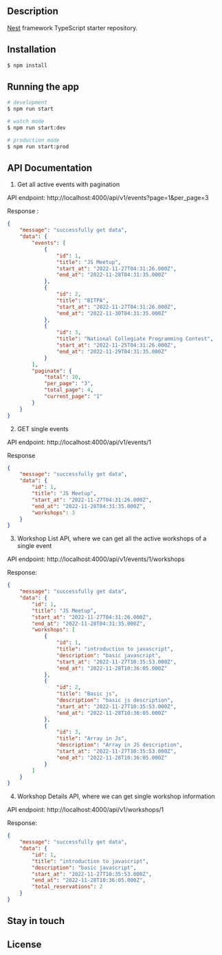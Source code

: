 

## Description

[Nest](https://github.com/nestjs/nest) framework TypeScript starter repository.

## Installation

```bash
$ npm install
```

## Running the app

```bash
# development
$ npm run start

# watch mode
$ npm run start:dev

# production mode
$ npm run start:prod
```


## API Documentation 

1. Get all active events with pagination

API endpoint: http://localhost:4000/api/v1/events?page=1&per_page=3

Response : 
```json
{
    "message": "successfully get data",
    "data": {
        "events": [
            {
                "id": 1,
                "title": "JS Meetup",
                "start_at": "2022-11-27T04:31:26.000Z",
                "end_at": "2022-11-28T04:31:35.000Z"
            },
            {
                "id": 2,
                "title": "BITPA",
                "start_at": "2022-11-27T04:31:26.000Z",
                "end_at": "2022-11-30T04:31:35.000Z"
            },
            {
                "id": 3,
                "title": "National Collegiate Programming Contest",
                "start_at": "2022-11-25T04:31:26.000Z",
                "end_at": "2022-11-29T04:31:35.000Z"
            }
        ],
        "paginate": {
            "total": 10,
            "per_page": "3",
            "total_page": 4,
            "current_page": "1"
        }
    }
}

``` 

2. GET single events

API endpoint:  http://localhost:4000/api/v1/events/1

Response 
```json
{
    "message": "successfully get data",
    "data": {
        "id": 1,
        "title": "JS Meetup",
        "start_at": "2022-11-27T04:31:26.000Z",
        "end_at": "2022-11-28T04:31:35.000Z",
        "workshops": 3
    }
}
````

3. Workshop List API, where we can get all the active workshops of a single
event

API endpoint:  http://localhost:4000/api/v1/events/1/workshops

Response: 
```json
{
    "message": "successfully get data",
    "data": {
        "id": 1,
        "title": "JS Meetup",
        "start_at": "2022-11-27T04:31:26.000Z",
        "end_at": "2022-11-28T04:31:35.000Z",
        "workshops": [
            {
                "id": 1,
                "title": "introduction to javascript",
                "description": "basic javascript",
                "start_at": "2022-11-27T10:35:53.000Z",
                "end_at": "2022-11-28T10:36:05.000Z"
            },
            {
                "id": 2,
                "title": "Basic js",
                "description": "basic js description",
                "start_at": "2022-11-27T10:35:53.000Z",
                "end_at": "2022-11-28T10:36:05.000Z"
            },
            {
                "id": 3,
                "title": "Array in Js",
                "description": "Array in JS description",
                "start_at": "2022-11-27T10:35:53.000Z",
                "end_at": "2022-11-28T10:36:05.000Z"
            }
        ]
    }
}
```

4. Workshop Details API, where we can get single workshop information

API endpoint: http://localhost:4000/api/v1/workshops/1

Response: 
```json
{
    "message": "successfully get data",
    "data": {
        "id": 1,
        "title": "introduction to javascript",
        "description": "basic javascript",
        "start_at": "2022-11-27T10:35:53.000Z",
        "end_at": "2022-11-28T10:36:05.000Z",
        "total_reservations": 2
    }
}
```
## Stay in touch


## License


